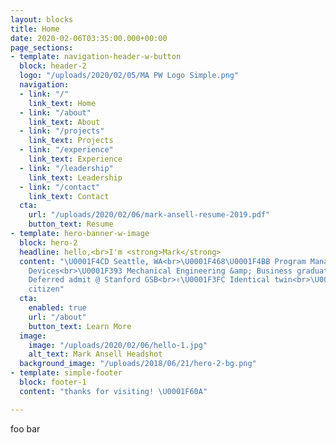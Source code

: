 ```yaml
---
layout: blocks
title: Home
date: 2020-02-06T03:35:00.000+00:00
page_sections:
- template: navigation-header-w-button
  block: header-2
  logo: "/uploads/2020/02/05/MA PW Logo Simple.png"
  navigation:
  - link: "/"
    link_text: Home
  - link: "/about"
    link_text: About
  - link: "/projects"
    link_text: Projects
  - link: "/experience"
    link_text: Experience
  - link: "/leadership"
    link_text: Leadership
  - link: "/contact"
    link_text: Contact
  cta:
    url: "/uploads/2020/02/06/mark-ansell-resume-2019.pdf"
    button_text: Resume
- template: hero-banner-w-image
  block: hero-2
  headline: hello,<br>I'm <strong>Mark</strong>
  content: "\U0001F4CD Seattle, WA<br>\U0001F468‍\U0001F4BB Program Manager at Microsoft
    Devices<br>\U0001F393 Mechanical Engineering &amp; Business graduate of UC Berkeley<br>\U0001F4DA
    Deferred admit @ Stanford GSB<br>✌\U0001F3FC Identical twin<br>\U0001F30E Global
    citizen"
  cta:
    enabled: true
    url: "/about"
    button_text: Learn More
  image:
    image: "/uploads/2020/02/06/hello-1.jpg"
    alt_text: Mark Ansell Headshot
  background_image: "/uploads/2018/06/21/hero-2-bg.png"
- template: simple-footer
  block: footer-1
  content: "thanks for visiting! \U0001F60A"

---
```

foo bar